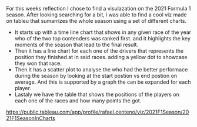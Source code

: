 For this weeks reflection I chose to find a visulazation on the 2021 Formula 1 season. After looking searching for a bit, i was able to find a cool viz made on tableu that sumarrizes the whole season using a set of different charts. 
- It starts up with a time line chart that shows in any given race of the year who of the two top contenders was ranked first. and it highlights the key moments of the season that lead to the final result. 
- Then it has a line chart for each one of the drivers that represents the position they finished at in said races. adding a yellow dot to showcase they won that race. 
- Then it has a scatter plot to analyse the who had the better performace during the season by looking at the start postion vs end postion on average. And this is supported by a graph the can be expanded for each player. 
- Lastaly we have the table that shows the positions of the players on each one of the races and how many points the got. 

https://public.tableau.com/app/profile/rafael.centeno/viz/2021F1Season/2021F1SeasonInCharts

